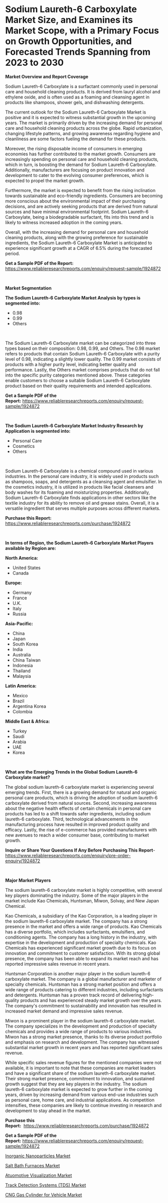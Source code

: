 <p><h1>Sodium Laureth-6 Carboxylate Market Size, and Examines its Market Scope, with a Primary Focus on Growth Opportunities, and Forecasted Trends Spanning from 2023 to 2030</h1></p><p><strong>Market Overview and Report Coverage</strong></p>
<p><p>Sodium Laureth-6 Carboxylate is a surfactant commonly used in personal care and household cleaning products. It is derived from lauryl alcohol and ethylene oxide, and is often used as a foaming and cleansing agent in products like shampoos, shower gels, and dishwashing detergents.</p><p>The current outlook for the Sodium Laureth-6 Carboxylate Market is positive and it is expected to witness substantial growth in the upcoming years. The market is primarily driven by the increasing demand for personal care and household cleaning products across the globe. Rapid urbanization, changing lifestyle patterns, and growing awareness regarding hygiene and cleanliness are some factors fueling the demand for these products.</p><p>Moreover, the rising disposable income of consumers in emerging economies has further contributed to the market growth. Consumers are increasingly spending on personal care and household cleaning products, which in turn, is boosting the demand for Sodium Laureth-6 Carboxylate. Additionally, manufacturers are focusing on product innovation and development to cater to the evolving consumer preferences, which is expected to propel the market growth.</p><p>Furthermore, the market is expected to benefit from the rising inclination towards sustainable and eco-friendly ingredients. Consumers are becoming more conscious about the environmental impact of their purchasing decisions, and are actively seeking products that are derived from natural sources and have minimal environmental footprint. Sodium Laureth-6 Carboxylate, being a biodegradable surfactant, fits into this trend and is likely to witness increased adoption in the coming years.</p><p>Overall, with the increasing demand for personal care and household cleaning products, along with the growing preference for sustainable ingredients, the Sodium Laureth-6 Carboxylate Market is anticipated to experience significant growth at a CAGR of 6.5% during the forecasted period.</p></p>
<p><strong>Get a Sample PDF of the Report:</strong> <a href="https://www.reliableresearchreports.com/enquiry/request-sample/1924872">https://www.reliableresearchreports.com/enquiry/request-sample/1924872</a></p>
<p>&nbsp;</p>
<p><strong>Market Segmentation</strong></p>
<p><strong>The Sodium Laureth-6 Carboxylate Market Analysis by types is segmented into:</strong></p>
<p><ul><li>0.98</li><li>0.99</li><li>Others</li></ul></p>
<p>&nbsp;</p>
<p><p>The Sodium Laureth-6 Carboxylate market can be categorized into three types based on their composition: 0.98, 0.99, and Others. The 0.98 market refers to products that contain Sodium Laureth-6 Carboxylate with a purity level of 0.98, indicating a slightly lower quality. The 0.99 market consists of products with a higher purity level, indicating better quality and performance. Lastly, the Others market comprises products that do not fall into the specific purity categories mentioned above. These categories enable customers to choose a suitable Sodium Laureth-6 Carboxylate product based on their quality requirements and intended applications.</p></p>
<p><strong>Get a Sample PDF of the Report:</strong>&nbsp;<a href="https://www.reliableresearchreports.com/enquiry/request-sample/1924872">https://www.reliableresearchreports.com/enquiry/request-sample/1924872</a></p>
<p>&nbsp;</p>
<p><strong>The Sodium Laureth-6 Carboxylate Market Industry Research by Application is segmented into:</strong></p>
<p><ul><li>Personal Care</li><li>Cosmetics</li><li>Others</li></ul></p>
<p>&nbsp;</p>
<p><p>Sodium Laureth-6 Carboxylate is a chemical compound used in various industries. In the personal care industry, it is widely used in products such as shampoos, soaps, and detergents as a cleansing agent and emulsifier. In the cosmetics industry, it is utilized in products like facial cleansers and body washes for its foaming and moisturizing properties. Additionally, Sodium Laureth-6 Carboxylate finds applications in other sectors like the textile industry for its ability to remove oil and grease stains. Overall, it is a versatile ingredient that serves multiple purposes across different markets.</p></p>
<p><strong>Purchase this Report:</strong>&nbsp; <a href="https://www.reliableresearchreports.com/purchase/1924872">https://www.reliableresearchreports.com/purchase/1924872</a></p>
<p>&nbsp;</p>
<p><strong>In terms of Region, the Sodium Laureth-6 Carboxylate Market Players available by Region are:</strong></p>
<p>
    <p> <strong> North America: </strong>
        <ul>
            <li>United States</li>
            <li>Canada</li>
        </ul>
        </p> 
    <p> <strong> Europe: </strong>
        <ul>
            <li>Germany</li>
            <li>France</li>
            <li>U.K.</li>
            <li>Italy</li>
            <li>Russia</li>
        </ul>
        </p> 
    <p> <strong> Asia-Pacific: </strong>
        <ul>
            <li>China</li>
            <li>Japan</li>
            <li>South Korea</li>
            <li>India</li>
            <li>Australia</li>
            <li>China Taiwan</li>
            <li>Indonesia</li>
            <li>Thailand</li>
            <li>Malaysia</li>
        </ul>
        </p> 
    <p> <strong> Latin America: </strong>
        <ul>
            <li>Mexico</li>
            <li>Brazil</li>
            <li>Argentina Korea</li>
            <li>Colombia</li>
        </ul>
        </p> 
    <p> <strong> Middle East & Africa: </strong>
        <ul>
            <li>Turkey</li>
            <li>Saudi</li>
            <li>Arabia</li>
            <li>UAE</li>
            <li>Korea</li>
        </ul>
    </p>
    </p>
<p>&nbsp;</p>
<p><strong>What are the Emerging Trends in the Global Sodium Laureth-6 Carboxylate market?</strong></p>
<p><p>The global sodium laureth-6 carboxylate market is experiencing several emerging trends. First, there is a growing demand for natural and organic personal care products, which is driving the adoption of sodium laureth-6 carboxylate derived from natural sources. Second, increasing awareness about the negative health effects of certain chemicals in personal care products has led to a shift towards safer ingredients, including sodium laureth-6 carboxylate. Third, technological advancements in the manufacturing process have resulted in improved product quality and efficacy. Lastly, the rise of e-commerce has provided manufacturers with new avenues to reach a wider consumer base, contributing to market growth.</p></p>
<p><strong>Inquire or Share Your Questions If Any Before Purchasing This Report</strong>- <a href="https://www.reliableresearchreports.com/enquiry/pre-order-enquiry/1924872">https://www.reliableresearchreports.com/enquiry/pre-order-enquiry/1924872</a></p>
<p>&nbsp;</p>
<p><strong>Major Market Players</strong></p>
<p><p>The sodium laureth-6 carboxylate market is highly competitive, with several key players dominating the industry. Some of the major players in the market include Kao Chemicals, Huntsman, Miwon, Solvay, and New Japan Chemical. </p><p>Kao Chemicals, a subsidiary of the Kao Corporation, is a leading player in the sodium laureth-6 carboxylate market. The company has a strong presence in the market and offers a wide range of products. Kao Chemicals has a diverse portfolio, which includes surfactants, emulsifiers, and conditioning agents. The company has a long history in the industry, with expertise in the development and production of specialty chemicals. Kao Chemicals has experienced significant market growth due to its focus on innovation and commitment to customer satisfaction. With its strong global presence, the company has been able to expand its market reach and has reported impressive sales revenue in recent years.</p><p>Huntsman Corporation is another major player in the sodium laureth-6 carboxylate market. The company is a global manufacturer and marketer of specialty chemicals. Huntsman has a strong market position and offers a wide range of products catering to different industries, including surfactants and detergents. Huntsman has a proven track record of delivering high-quality products and has experienced steady market growth over the years. The company's commitment to sustainability and innovation has resulted in increased market demand and impressive sales revenue.</p><p>Miwon is a prominent player in the sodium laureth-6 carboxylate market. The company specializes in the development and production of specialty chemicals and provides a wide range of products to various industries. Miwon has a strong market presence, thanks to its diverse product portfolio and emphasis on research and development. The company has witnessed substantial market growth in recent years and has reported significant sales revenue.</p><p>While specific sales revenue figures for the mentioned companies were not available, it is important to note that these companies are market leaders and have a significant share of the sodium laureth-6 carboxylate market. Their strong market presence, commitment to innovation, and sustained growth suggest that they are key players in the industry. The sodium laureth-6 carboxylate market is expected to grow further in the coming years, driven by increasing demand from various end-use industries such as personal care, home care, and industrial applications. As competition intensifies, these companies are likely to continue investing in research and development to stay ahead in the market.</p></p>
<p><strong>Purchase this Report:</strong>&nbsp;&nbsp;<a href="https://www.reliableresearchreports.com/purchase/1924872">https://www.reliableresearchreports.com/purchase/1924872</a></p>
<p></p>
<p><strong>Get a Sample PDF of the Report:</strong>&nbsp;<a href="https://www.reliableresearchreports.com/enquiry/request-sample/1924872">https://www.reliableresearchreports.com/enquiry/request-sample/1924872</a></p>
<p><p><a href="https://github.com/rahu1502/Market-Research-Report-List-1/blob/main/inorganic-nanoparticles-market.md">Inorganic Nanoparticles Market</a></p><p><a href="https://github.com/rahu1505/Market-Research-Report-List-1/blob/main/salt-bath-furnaces-market.md">Salt Bath Furnaces Market</a></p><p><a href="https://medium.com/@zoeyleannon2023/atuomotive-visualization-market-trends-and-market-analysis-forecasted-for-period-2023-2030-476b322d0485">Atuomotive Visualization Market</a></p><p><a href="https://medium.com/@dexterhayes2023/track-detection-systems-tds-market-insight-market-trends-growth-forecasted-from-2023-to-2030-3322a992a676">Track Detection Systems (TDS) Market</a></p><p><a href="https://medium.com/@myrticecole/cng-gas-cylinder-for-vehicle-market-furnishes-information-on-market-share-market-trends-and-8bdf5dc0d176">CNG Gas Cylinder for Vehicle Market</a></p></p>
